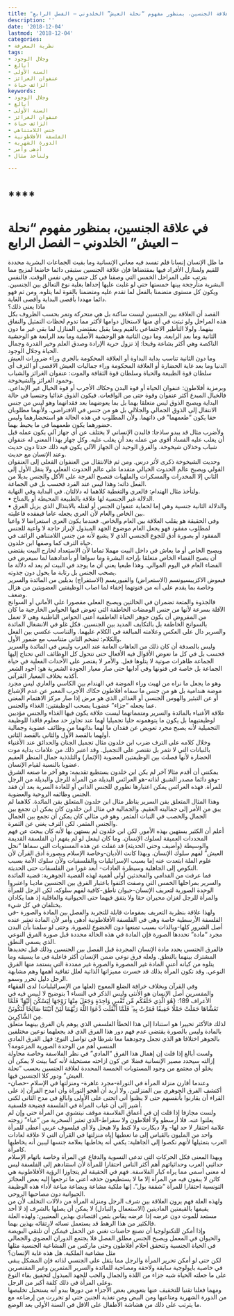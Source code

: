 ```yaml
---
title: "في علاقة الجنسين، بمنظور مفهوم “نحلة العيش” الخلدوني – الفصل الرابع"
description: ''
date: '2018-12-04'
lastmod: '2018-12-04'
categories:
- نظرية المعرفة
tags:
- وجلال الوجود
- أبالغ
- السنة الأولى
- عنفوان الغرائز
- الزائف حياة
keywords:
- وجلال الوجود
- أبالغ
- السنة الأولى
- عنفوان الغرائز
- الزائف حياة
- جنس اللامتناهي
- الفلسفة الأفلاطونية
- الدورة الشهرية
- أدهى وأمر
- ولنأخذ مثال

---
```

# ****

# **في علاقة الجنسين، بمنظور مفهوم “نحلة العيش” الخلدوني – الفصل الرابع –**

ما ظل الإنسان إنسانا فلم تفسد فيه معاني الإنسانية وما بقيت الجماعات البشرية محددة للقيم ولمنازل الأفراد فيها بمقتضاها فإن علاقة الجنسين ستبقى دائما خاضعا لمزيج مما يترتب على المراحل الخمس التي وصفنا في كل جنس وفي نفس الوقت. فالنفس البشرية متأرجحة بينها خمستها حتى لو غلبت عليها إحداها بغلبة نوع التعالق بين الجنسين. ويكون كل مستوى متضمنا بالفعل لما تقدم عليه ومتضمنا بالقوة لما يتلوه. ومن ثم فهو دائما مهددا بأقصى البداية وأقصى الغاية.  
ماذا يعني ذلك؟   
القصد أن العلاقة بين الجنسين ليست ساكنة بل هي متحركة وتمر بحسب الظروف بكل هذه المراحل ولو ثبتت في أي منها لاستحال دوامها لأكثر مما تدوم لحظات التمثيل والنفاق بينهما. ولولا التأطير الاجتماعي بالقيم وبما يقبل بمقتضى المنازل لما بقي غير ما دون الثانية وما بعد الرابعة. وما دون الثانية هو الوحشية الأصلية وما بعد الرابعة هو الوحشية الناكصة وهي أكثر بشاعة وقبحا: إذ تزول حرية الإرادة وصدق العلم وخير القدرة وجمال الحياة وجلال الوجود.  
وما دون الثانية تناسب بداية البداوة أو العلاقة المحكومة بالجري وراء ضرورات العيش الدنيا وما بعد غاية الحضارة أو العلاقة المحكومة وراء جماليات العيش الاقصى أو الترف أي سلطان قوة الطبيعة والحياة وسلطان قوة الثقافة والموت: عنفوان الغرائز والشباب وخمود الغرائز والشيخوخة.  
وبرمزية أفلاطون: عنفوان الحياة أو قوة البدن وحكاك الأجرب أو قوة الخيال غير الإبداعي. فالخيال المبدع أكثر عنفوان وقوة حتى من الواقعات. فيكون الذوق غذائيا وجنسيا في حالة البداية ويصبح الذوق ليس متعلقا بهما بل بما يعوضهما بعد فقدانهما وهو ليس من جنس الانتقال إلى الذوق الجمالي والجلالي بل هو من جنس في الافتراضي. ولأنهما مطلوبان حقا يكون “طعمهما” في ذاتهما. ولأن المطلوب في هذه الحالة هو استحضارهما وليس حضورهما يكون طعمهما في ما يحيط بهما.  
ولأضرب مثال قد يبدو ساذجا: فالبدن الإنساني لا يختلف عن أي جهاز آلي يكون عمله قبل أن يغلب عليه الفساد أقوى من عمله بعد أن يغلب عليه. وكل جهاز بهذا المعنى له عنفوان شباب وخذلان شيخوخة. والفرق الوحيد أن الجهاز الآلي يكون فيه ذلك حدثا دون حديث وعند الإنسان مع حديث.  
وحديث الشيخوخة ذكرى لأثر درس. ومن ثم فالانتقال من العنفوان الفعلي إلى العنفوان القولي ويصبح عالم الحدوث الخيالي متقدما على عالم الحدوث الفعلي ولا ينقل الأول إلى الثاني إلا المخدرات والمسكرات والملهيات فتصبح الفرجة على الأكل والجنس بديلا من الفعل ذاته: وهذا ليس عند الفرد فحسب بل في الجماعة.  
ولنأخذ مثال الهندام: فالعري والتغطية كلاهما له دلالتان. في البداية وفي النهاية.   
• الدلالة غير الجنسية لها علاقة بالطبيعة المحيطة أو بالمناخ.  
• والدلالة الثانية جنسية وهي إما لحماية عنفوان الجنس أو لقتله بالابتذال الذي يزيل الفرق بين الخاص والعام لأن العري يجعله عاما فيفقده فاعليته.  
وفي الحقيقة هو يقلب العلاقة بين العام والخاص. فعندما يكون العري استعراضا لا واعيا لمطلوب مفقود فهو يجعل العام موضوع الجهد المبذول لإبراز حاجة لا واعية للجنس المفقود أو بصورة أدق للجوع الجنسي الذي لا يشبع لأنه من جنس اللامتناهي الزائف في حياة الترف كما وصفها ابن خلدون.  
ويصبح الخاص أو ما يعاش في داخل البيت مهملا تماما لأن الاستعداد لخارج البيت يقتضي أن يصبح الفضاء الخاص متعلقا بإراحة البشرة وما سواها أو بأعدادهما لما سيعرض في الفضاء العام في اليوم الموالي. وهذا طبعيا يعني أن ما يوجد في البيت لم يعد له دلالة ما يصحب الجنس بل رتابة ما يحول دون جذوته.  
فيعوض الاكزيبسيونسم (الاستعراض) والفيوريسم (الاستفراج) بديلين من المائدة والسرير وخاصة بما يقدم على أنه من فنونهما إخفاء لما اصاب الوظيفتين العضويتين من هزال وضعف.   
فالجذوة والمتعة تضمران في الحالتين ويصبح الفعلي مقصورا على الأماني أو السوانج الآفلة بسرعة لأنها من جنس الومضات الخاطفة التي تعوض فيها الحواس الخارجية ما كان من المفروض أن يكون جوهر الحياة العاطفية أعني الحواس الباطنية وهي لا تعمل بالسوانح الخاطفة بل بالتكايف المديد بين الجنسين. فكل غلو في الانشغال المائدة والسرير دال على العكس وعلامته المبالغة في الكلام عليهما. والتناسب عكسي بين الفعل والكلام: تضخم الثاني متناسب مع ضمور الأول.  
وليس بالصدفة أن كان ذلك من العاهات العامة عند العرب وليس في المائدة والسرير فحسب بل في كل ما تعوض الأقوال فيه الأفعال حتى تتحول كل الوظائف التي تحتاج إليها الجماعة ظاهرات صوتية لا يتلوها فعل. والأمر لا يقتصر على الأحداث الفعلية في حياة الجماعة بل خاصة في فنونها وفي آدابها حتى صار معيار الجودة الشعرية هو: أجود الشعر أكذبه بخلاف المعيار القرآني.  
وهو ما يجعل ما نراه من لهيث وراء الموضة في الهندام بين الكاسي والعاري ليس مجرد موضة هندامية بل هو من جنس ما سماه أفلاطون حكاك الأجرب المعبر عن عدم الإشباع أو عن التبئير والهوس الجنسي أو الغذائي الذي هو مرض إذا صار مركز الاهتمام المغني عما يجعله “جزاء” عضويـا يصحب الوظيفتين: الغذاء والجنس.  
علاقة الأغنياء بالمائدة والسرير ومتمماتهما ليست علاقة يكون فيها الغذاء والجنس مؤديين لوظيفتيهما بل يكون ما يتوهمونه حليا تجميليا لهما عند تجاوز حد معلوم فاقدا للوظيفة التجميلية لأنه يصبح مجرد تعويض عن فقدان ما لهما بذاتهما من وظائف عضوية وجمالية أولهما بالقصد الأول والثاني بالقصد الثاني.  
وخلال كلامه على الترف ضرب ابن خلدون مثال تجميل الجنان والحدائق عند الأغنياء بالنباتات التي لا تثمر بل تقتصر على التجميل. وقد اعتبر ذلك من علامات بداية موت الحضارة لأنها فصلت بين الوظيفتين العضوية (الإثمار) والتلذذية جمال المنظر العقيم عضويا بالنسبة لقيام الإنسان.  
يمكنني أن أقدم مثالا آخر لم يكن ابن خلدون يستطيع تقديمه: وهو آخر ما صنعه الشرق -وهو دائما مصدر الشبق لذاته-هو العرائس البديلة من المرأة للرجل والبديلة من الرجل للمرأة. فهذه العرائس يمكن اعتبارها تطوري للجنس الذاتي أو للعادة السرية بعد أن فقد الجنس وظائفه الروحية والعضوية.  
وهذا المثال المتعلق بفن السرير يناظر مثال ابن خلدون المتعلق بفن المائدة. كلاهما لم يبق من الأمر إلى جماليته العقيم. والجمالية في مثال ابن خلدون كان يمكن أن تجمع بين الجمال والخصب في النبات المثمر. وهو في مثالي كان يمكن أن تجمع بين الجمال والجنس المثمر. لكن الترف يغني عن الثمرة.  
أعلم أن الكثير يستهين بهذه الأمور. لكن ابن خلدون لم يستهن بها لأنه كان يبحث عن فهم المحددات العميقة لسلوك الإنسان. وما كان ليفعل لو لم يفهم أن الفلسفة القديمة والوسيطة (وأضيف وحتى الحديثة) قد غفلت عن هذه المستويات التي سماها “نحل العيش” لفهم سلوك الإنسان. وبهذا كانت الأديان-وخاصة الإسلام وبصورة أدق القرآن لأن علوم الملة ابتعدت عنه إما بسبب الإسرائيليات والفلسفيات ولأن سلوك الأمة بسبب النكوص إلى الجاهلية وسيطرة العادات- أبعد غورا من الفلسفات حتى الحديثة.  
فما عرفت من القدامى والمحدثين أولى أهمية لهذه القضية الجوهرية: قضية المائدة والسرير بمراحلها الخمس التي وصفت اكتفوا باعتبار الفرق بين الجنسين ماديـا واعتبروا الوحدة الصورية لتعريف الإنسان-حيوان ناطق-كافية لفهم سلوكه. لكن الرجل للمرأة والمرأة للرجل لغزان محيران حقا ولا يتفق فيهما حتى الحيوانية والعاقلية إذ هما يكادان يختلفان في كل شيء.  
ولهذا علاقة بنظرية التعريف بمقومات قابلة للتجريد والفصل بين المادة والصورة -في الفلسفة الأرسطية خاصة وهي في الفلسفة الأفلاطونية أدهى وأمر لأن المادة تعتبر عنده أصل الشرور كلها-وبالذات بسبب تمنعها دون الخضوع للصورة. وحتى لو سلمنا بأن البدن مجرد “مادة” تحددها الصورة فإن المادة في هذه الحالة محددة قبل صورة الفرق النوعي الذي يسمى النطق.   
فالفرق الجنسي يحدد مادة الإنسان المجردة قبل الفصل بين الجنسين وذلك قبل تحديدها المشترك بينهما بالنطق. ولعله فرق نوعي ضمن الإنسان أكثر فاعلية في ما يسبقه وما يتلوه من كيانه أعني المادة غير المصورة والصورة غير ممددة التي يستمد منها الفرق النوعي. وقد تكون المرأة بذلك قد خسرت مميزاتها الذاتية لعلل ثقافية أهمها وهم مشابهة الرجل دليل تحرر وسمو.  
وفي القرآن وبخلاف خرافة الضلع المعوج (لعلها من الإسرائيليات) لدى الفقهاء والمفسرين أصل الإنسان هو الأنثى وليس الذكر في النساء 1 بتوضيح لا لبيس فيه في الأعراف 189: {هُوَ الَّذِي خَلَقَكُم مِّن نَّفْسٍ وَاحِدَةٍ وَجَعَلَ مِنْهَا زَوْجَهَا لِيَسْكُنَ إِلَيْهَا ۖ فَلَمَّا تَغَشَّاهَا حَمَلَتْ حَمْلًا خَفِيفًا فَمَرَّتْ بِهِ ۖ فَلَمَّا أَثْقَلَت دَّعَوَا اللَّهَ رَبَّهُمَا لَئِنْ آتَيْتَنَا صَالِحًا لَّنَكُونَنَّ مِنَ الشَّاكِرِينَ.   
لذلك فالأكثر تحييرا هو استنادا إلى هذا الخطأ الفلسفي الذي يوهم بان الفرق بينهما متعلق بالمادة وليس بالصورة يقتضي عدم فهم دور هذا الفرق الذي قد يجعلهما نوعين مختلفين بالجوهر اختلافا هو الذي تجعل وجودهما معا شرطا في تواصل النوع: فهل الفرق المادي المنسي أهم من الوحدة الصورية المزعومة؟  
ولست أبالغ إذا قلت إن إهمال هذا الفرق “المادي” في نظر الفلاسفة وخاصة محاولة إزالته سيحدد مصير الإنسانية فضلا عن كون ازاحته مستحيلة لأنه كما بينت لا يمكن أن يخلو أي مجتمع من وجود المستويات الخمسة المحددة لعلاقة الجنسين بحسب “نحلة العيش” ودور كلا الجنسين فيها.  
وعندما أقارن منزلة المرأة في التوراة-مجرد عاهرة- ومنزلتها في الإسلام -حصان-أكتشف الفرق الجوهري بين المنزلتين. ولا أريد أن أهجو التوراة وأن امدح القرآن إذ على القراء أن يقارنوا بأنفسهم حتى لا يظنوا أني اتجنى على الأولى وابالغ في مدح الثاني لكني أشير إلى أن غياب المرأة في الفلسفة فضيحة فلسفية.  
ولست مجازفا إذا قلت إن في أعماق الفلاسفة موقف نيتشوي من المرأة حتى وإن لم يعلنوا عنه. فلا أرسطو ولا أفلاطون ولا سقراط-الذي تعتبر السخرية من “غباء” زوجته علامة احتقار لا حد لها- ولا ديكارت ولا كنط ولا هيجل ولا أي فيلسوف عربي أعطى للمرأة واحد من المليون بالقياس إلى ما تعطيها إياه منزلتها في القرآن التي لا علاقة لعادات العرب بتمثيلها لأنهم نكصوا إلى الجاهلية: يكفي أنه يخاطبها بعلامة جنسها ليبين أنه يخاطبها كامرأة.  
وبهذا المعنى فكل الحركات التي تدعي النسوية والدفاع عن المرأة وخاصة باتهام الإسلام حداثيي العرب وحداثياتهم أهم أكثر الناس احتقارا للمرأة لأن استنادهم إلى الفلسفة ليس له معنى أسمى مما يراه كبار الفلاسفة. فهم في الحقيقة لم يتجاوزا الرؤية الأفلاطونية هي كائن لا يبقون فيه من المرأة إلا ما لا يستطيعون حذفه أعني ما ترجعها إليه بعض العجائز التونسية احتقارا للمرأة “شقفة بول”. إنها ملكية مشاعة وبضاعة مباعة لأداء هذه الوظيفة الحيوانية دون مصاحبها الروحي.  
ولهذه العلة فهم يرون العلاقة بين شرف الرجل ومنزلة المرأة من دلالات التخلف لأن من يقيمها بالقيمتين الماديتين (الاستعمال والتبادل) لا يمكن أن يصلها بالشرف إذ لا أحد مستعد للموت دون عرضه إذا عرضه يقاس بثمن اقتصادي بهذين المعنيين: ولهذه العلة فالكثير من هذا الرهط قد يستعمل نسائه لارتقائه بهذين بهما.  
وإذا أمكن للتكنولوجيا أن تصنع حاضنات تغني عن الحمل فيمكن أن تلتقي البويضة والحيوان في المعمل ويصبح الجنس مطلق الفصل فلا يجتمع الدوران العضوي والجمالي في الحياة الجنسية وتتحقق أحلام أفلاطون وحتى ماركس من المشاعية الجنسية مثلها مثل مشاعية الملكية. هل هذه غاية الإنسان؟  
لكن حتى لو أمكن تحرير المرأة والرجل مما يثقل على الجنسي لذاته فإن المشكل يبقى في خاصية بايولوجية سابقة ولاحقة ومصاحبة للمائدة والسرير المثمرين وغير المقتصرين على ما جعلته الحياة شبه جزاء من اللذة والجمال والحب للجهد المبذول لتحقيق بقاء النوع وعلى المرأة في ذلك كلفة أكبر من الرجل.  
ومهما فعلنا تقنيا للتخفيف عنها بتعويض بعض الأجزاء من دورها يبدو أنه يستحيل تخليصها من الدورة الشهرية ومتاعبها ومن البيض ومن تغذية الجنين حتى لو تحررت من إرضاعه مع ما يترتب على ذلك من هشاشة الأطفال على الاقل في السنة الأولى بعد الوضع.

###
